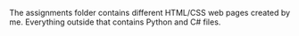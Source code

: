 The assignments folder contains different HTML/CSS web pages created by me. Everything outside that contains Python and C# files.
